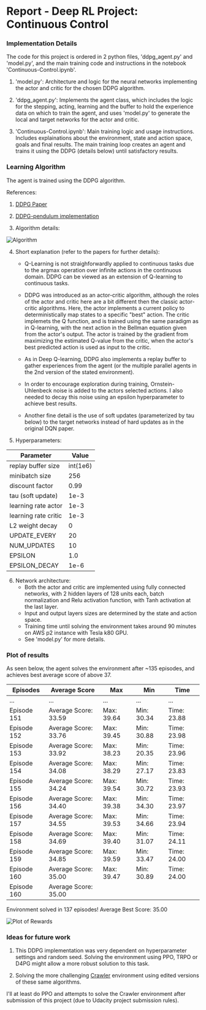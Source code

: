 [//]: # (Image References)

[image1]: https://user-images.githubusercontent.com/15965062/47237461-d2a90b00-d3e7-11e8-96a0-f0c9a0b7ad1d.png "Algorithm"
[image2]: add_plot_rewards "Plot of Rewards"

# Report - Deep RL Project: Continuous Control

### Implementation Details

The code for this project is ordered in 2 python files, 'ddpg_agent.py' and 'model.py', and the main training code and instructions in the notebook 'Continuous-Control.ipynb'. 

1. 'model.py': Architecture and logic for the neural networks implementing the actor and critic for the chosen DDPG algorithm.

2. 'ddpg_agent.py': Implements the agent class, which includes the logic for the stepping, acting, learning and the buffer to hold the experience data on which to train the agent, and uses 'model.py' to generate the local and target networks for the actor and critic.

3. 'Continuous-Control.ipynb': Main training logic and usage instructions. Includes explainations about the environment, state and action space, goals and final results. The main training loop creates an agent and trains it using the DDPG (details below) until satisfactory results. 

### Learning Algorithm

The agent is trained using the DDPG algorithm.

References:
1. [DDPG Paper](https://arxiv.org/pdf/1509.02971.pdf)

2. [DDPG-pendulum implementation](https://github.com/udacity/deep-reinforcement-learning/tree/master/ddpg-pendulum)

3. Algorithm details: 

![Algorithm][image1]


4. Short explanation (refer to the papers for further details):
    - Q-Learning is not straighforwardly applied to continuous tasks due to the argmax operation over infinite actions in the continuous domain. DDPG can be viewed as an extension of Q-learning to continuous tasks.

    - DDPG was introduced as an actor-critic algorithm, although the roles of the actor and critic here are a bit different then the classic actor-critic algorithms. Here, the actor implements a current policy to deterministically map states to a specific "best" action. The critic implemets the Q function, and is trained using the same paradigm as in Q-learning, with the next action in the Bellman equation given from the actor's output. The actor is trained by the gradient from maximizing the estimated Q-value from the critic, when the actor's best predicted action is used as input to the critic.
    
    - As in Deep Q-learning, DDPG also implements a replay buffer to gather experiences from the agent (or the multiple parallel agents in the 2nd version of the stated environment). 
    
    - In order to encourage exploration during training, Ornstein-Uhlenbeck noise is added to the actors selected actions. I also needed to decay this noise using an epsilon hyperparameter to achieve best results.
    
    - Another fine detail is the use of soft updates (parameterized by tau below) to the target networks instead of hard updates as in the original DQN paper. 
    
6. Hyperparameters:

Parameter | Value
--- | ---
replay buffer size | int(1e6)
minibatch size | 256
discount factor | 0.99  
tau (soft update) | 1e-3
learning rate actor | 1e-3
learning rate critic | 1e-3
L2 weight decay | 0
UPDATE_EVERY | 20
NUM_UPDATES | 10
EPSILON | 1.0
EPSILON_DECAY | 1e-6

6. Network architecture:
    - Both the actor and critic are implemented using fully connected networks, with 2 hidden layers of 128 units each, batch normalization and Relu activation function, with Tanh activation at the last layer.
    - Input and output layers sizes are determined by the state and action space.
    - Training time until solving the environment takes around 90 minutes on AWS p2 instance with Tesla k80 GPU.
    - See 'model.py' for more details.

### Plot of results

As seen below, the agent solves the environment after ~135 episodes, and achieves best average score of above 37.

Episodes | Average Score | Max | Min | Time
--- | --- | --- | --- | ---
... | ... | ... | ... | ...
Episode 151 | Average Score: 33.59 | Max: 39.64 | Min: 30.34 | Time: 23.88
Episode 152 | Average Score: 33.76 | Max: 39.45 | Min: 30.88 | Time: 23.98
Episode 153 | Average Score: 33.92 | Max: 38.23 | Min: 20.35 | Time: 23.96
Episode 154 | Average Score: 34.08 | Max: 38.29 | Min: 27.17 | Time: 23.83
Episode 155 | Average Score: 34.24 | Max: 39.54 | Min: 30.72 | Time: 23.93
Episode 156 | Average Score: 34.40 | Max: 39.38 | Min: 34.30 | Time: 23.97
Episode 157 | Average Score: 34.55 | Max: 39.53 | Min: 34.66 | Time: 23.94
Episode 158 | Average Score: 34.69 | Max: 39.40 | Min: 31.07 | Time: 24.11
Episode 159 | Average Score: 34.85 | Max: 39.59 | Min: 33.47 | Time: 24.00
Episode 160 | Average Score: 35.00 | Max: 39.47 | Min: 30.89 | Time: 24.00
Episode 160	| Average Score: 35.00 | | |  

Environment solved in 137 episodes!	Average Best Score: 35.00

![Plot of Rewards][image2]

###  Ideas for future work

1. This DDPG implementation was very dependent on hyperparameter settings and random seed. Solving the environment using PPO, TRPO or D4PG might allow a more robust solution to this task.

2. Solving the more challenging [Crawler](https://github.com/Unity-Technologies/ml-agents/blob/master/docs/Learning-Environment-Examples.md#crawler) environment using edited versions of these same algorithms. 

I'll at least do PPO and attempts to solve the Crawler environment after submission of this project (due to Udacity project submission rules).
